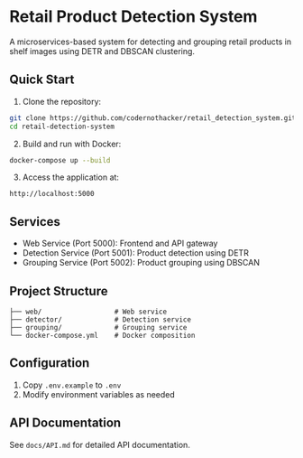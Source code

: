 # Retail Product Detection System

A microservices-based system for detecting and grouping retail products in shelf images using DETR and DBSCAN clustering.

## Quick Start

1. Clone the repository:
```bash
git clone https://github.com/codernothacker/retail_detection_system.git
cd retail-detection-system
```

2. Build and run with Docker:
```bash
docker-compose up --build
```

3. Access the application at:
```
http://localhost:5000
```

## Services

- Web Service (Port 5000): Frontend and API gateway
- Detection Service (Port 5001): Product detection using DETR
- Grouping Service (Port 5002): Product grouping using DBSCAN

## Project Structure

```
├── web/                  # Web service
├── detector/             # Detection service
├── grouping/             # Grouping service
└── docker-compose.yml    # Docker composition
```

## Configuration

1. Copy `.env.example` to `.env`
2. Modify environment variables as needed

## API Documentation

See `docs/API.md` for detailed API documentation.
